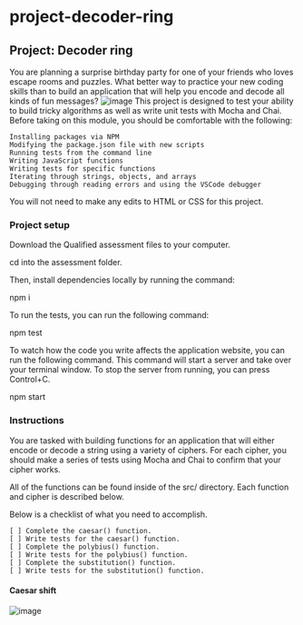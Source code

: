 # project-decoder-ring
## Project: Decoder ring

You are planning a surprise birthday party for one of your friends who loves escape rooms and puzzles. What better way to practice your new coding skills than to build an application that will help you encode and decode all kinds of fun messages?
![image](https://user-images.githubusercontent.com/61990386/177915586-b845ca1d-e436-492a-93a4-f0be627c2cc0.png)
This project is designed to test your ability to build tricky algorithms as well as write unit tests with Mocha and Chai. Before taking on this module, you should be comfortable with the following:

    Installing packages via NPM
    Modifying the package.json file with new scripts
    Running tests from the command line
    Writing JavaScript functions
    Writing tests for specific functions
    Iterating through strings, objects, and arrays
    Debugging through reading errors and using the VSCode debugger

You will not need to make any edits to HTML or CSS for this project.
### Project setup

Download the Qualified assessment files to your computer.

cd into the assessment folder.

Then, install dependencies locally by running the command:

npm i

To run the tests, you can run the following command:

npm test

To watch how the code you write affects the application website, you can run the following command. This command will start a server and take over your terminal window. To stop the server from running, you can press Control+C.

npm start

### Instructions

You are tasked with building functions for an application that will either encode or decode a string using a variety of ciphers. For each cipher, you should make a series of tests using Mocha and Chai to confirm that your cipher works.

All of the functions can be found inside of the src/ directory. Each function and cipher is described below.

Below is a checklist of what you need to accomplish.

    [ ] Complete the caesar() function.
    [ ] Write tests for the caesar() function.
    [ ] Complete the polybius() function.
    [ ] Write tests for the polybius() function.
    [ ] Complete the substitution() function.
    [ ] Write tests for the substitution() function.
#### Caesar shift
![image](https://user-images.githubusercontent.com/61990386/177915687-63f1193f-3bb7-4617-818a-3cc50bb79423.png)
